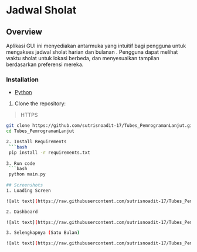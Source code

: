 # Jadwal Sholat
    
## Overview

Aplikasi GUI ini menyediakan antarmuka yang intuitif bagi pengguna untuk mengakses jadwal sholat harian dan bulanan . Pengguna dapat melihat waktu sholat untuk lokasi berbeda, dan menyesuaikan tampilan berdasarkan preferensi mereka.

### Installation
- [Python](https://www.python.org/downloads/)
1. Clone the repository:
>HTTPS
   ```bash
   git clone https://github.com/sutrisnoadit-17/Tubes_PemrogramanLanjut.git
   cd Tubes_PemrogramanLanjut
   
2. Install Requirements
    ```bash 
    pip install -r requirements.txt
    
3. Run code
    ```bash
    python main.py
    
## Screenshots
1. Loading Screen

![alt text](https://raw.githubusercontent.com/sutrisnoadit-17/Tubes_PemrogramanLanjut/main/gitImg/loadScreen.PNG)

2. Dashboard

![alt text](https://raw.githubusercontent.com/sutrisnoadit-17/Tubes_PemrogramanLanjut/main/gitImg/dashboard.PNG)

3. Selengkapnya (Satu Bulan)

![alt text](https://raw.githubusercontent.com/sutrisnoadit-17/Tubes_PemrogramanLanjut/main/gitImg/selengkapnya.PNG) 
